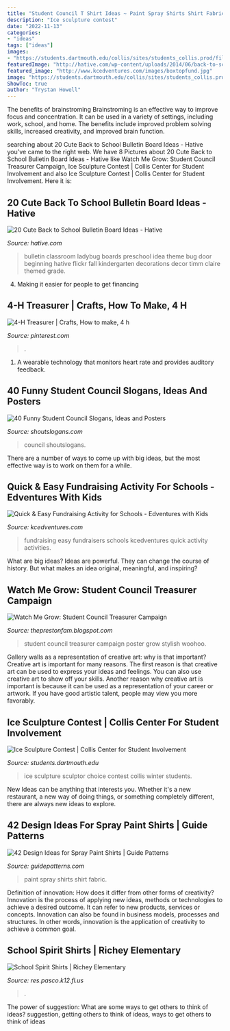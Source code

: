 ```yaml
---
title: "Student Council T Shirt Ideas ~ Paint Spray Shirts Shirt Fabric"
description: "Ice sculpture contest"
date: "2022-11-13"
categories:
- "ideas"
tags: ["ideas"]
images:
- "https://students.dartmouth.edu/collis/sites/students_collis.prod/files/collis/images/img_0258_1.jpg"
featuredImage: "http://hative.com/wp-content/uploads/2014/06/back-to-school-ideas/11-bug-back-to-school-board-idea.jpg"
featured_image: "http://www.kcedventures.com/images/boxtopfund.jpg"
image: "https://students.dartmouth.edu/collis/sites/students_collis.prod/files/collis/images/img_0258_1.jpg"
ShowToc: true
author: "Trystan Howell"
---
```



The benefits of brainstroming
Brainstroming is an effective way to improve focus and concentration. It can be used in a variety of settings, including work, school, and home. The benefits include improved problem solving skills, increased creativity, and improved brain function.

	

		
searching about 20 Cute Back to School Bulletin Board Ideas - Hative you've came to the right web. We have 8 Pictures about 20 Cute Back to School Bulletin Board Ideas - Hative like Watch Me Grow: Student Council Treasurer Campaign, Ice Sculpture Contest | Collis Center for Student Involvement and also Ice Sculpture Contest | Collis Center for Student Involvement. Here it is:
		
    
## 20 Cute Back To School Bulletin Board Ideas - Hative

<img loading=lazy src="http://hative.com/wp-content/uploads/2014/06/back-to-school-ideas/11-bug-back-to-school-board-idea.jpg" onerror="this.onerror=null;this.src='https://tse2.mm.bing.net/th?id=OIP.7QLlcNUfBRZeVfjRTtpF4gHaEm&amp;pid=15.1';" alt="20 Cute Back to School Bulletin Board Ideas - Hative">

_Source: hative.com_

>bulletin classroom ladybug boards preschool idea theme bug door beginning hative flickr fall kindergarten decorations decor timm claire themed grade. 

	

4. Making it easier for people to get financing 

    
## 4-H Treasurer | Crafts, How To Make, 4 H

<img loading=lazy src="https://i.pinimg.com/736x/4b/a7/85/4ba78509ca408a450e74302ac01b9654--campaign-ideas.jpg" onerror="this.onerror=null;this.src='https://tse3.mm.bing.net/th?id=OIP.YGa4z6WWlrRLwdqRp9iz5AHaJ3&amp;pid=15.1';" alt="4-H Treasurer | Crafts, How to make, 4 h">

_Source: pinterest.com_

>. 

	

1. A wearable technology that monitors heart rate and provides auditory feedback.

    
## 40 Funny Student Council Slogans, Ideas And Posters

<img loading=lazy src="https://shoutslogans.com/wp-content/uploads/2015/08/elementary-election-ideas.gif" onerror="this.onerror=null;this.src='https://tse2.mm.bing.net/th?id=OIP.Lrpk8nbpTVHBqqRJ8AUqkQAAAA&amp;pid=15.1';" alt="40 Funny Student Council Slogans, Ideas and Posters">

_Source: shoutslogans.com_

>council shoutslogans. 

	

There are a number of ways to come up with big ideas, but the most effective way is to work on them for a while.

    
## Quick &amp; Easy Fundraising Activity For Schools - Edventures With Kids

<img loading=lazy src="http://www.kcedventures.com/images/boxtopfund.jpg" onerror="this.onerror=null;this.src='https://tse2.mm.bing.net/th?id=OIP.4nsZ2XKRi9HSOnSC2KdJAQHaLH&amp;pid=15.1';" alt="Quick &amp; Easy Fundraising Activity for Schools - Edventures with Kids">

_Source: kcedventures.com_

>fundraising easy fundraisers schools kcedventures quick activity activities. 

	

What are big ideas?
Ideas are powerful. They can change the course of history. But what makes an idea original, meaningful, and inspiring?

    
## Watch Me Grow: Student Council Treasurer Campaign

<img loading=lazy src="https://1.bp.blogspot.com/-Ft07sC5vYIM/VCxbFcKlThI/AAAAAAAApGM/79w0iFpUTdg/s1600/IMG_2249.JPG" onerror="this.onerror=null;this.src='https://tse3.mm.bing.net/th?id=OIP.WlLXc8CZnRUB-pEDwTwAHQHaJ4&amp;pid=15.1';" alt="Watch Me Grow: Student Council Treasurer Campaign">

_Source: theprestonfam.blogspot.com_

>student council treasurer campaign poster grow stylish woohoo. 

	

Gallery walls as a representation of creative art: why is that important?
Creative art is important for many reasons. The first reason is that creative art can be used to express your ideas and feelings. You can also use creative art to show off your skills. Another reason why creative art is important is because it can be used as a representation of your career or artwork. If you have good artistic talent, people may view you more favorably.

    
## Ice Sculpture Contest | Collis Center For Student Involvement

<img loading=lazy src="https://students.dartmouth.edu/collis/sites/students_collis.prod/files/collis/images/img_0258_1.jpg" onerror="this.onerror=null;this.src='https://tse4.mm.bing.net/th?id=OIP.coS8D-gFC1rM5VB0jsU58AHaJ4&amp;pid=15.1';" alt="Ice Sculpture Contest | Collis Center for Student Involvement">

_Source: students.dartmouth.edu_

>ice sculpture sculptor choice contest collis winter students. 

	

New Ideas can be anything that interests you. Whether it's a new restaurant, a new way of doing things, or something completely different, there are always new ideas to explore.

    
## 42 Design Ideas For Spray Paint Shirts | Guide Patterns

<img loading=lazy src="https://www.guidepatterns.com/wp-content/uploads/2017/01/Fabric-Spray-Paint-for-T-Shirts.jpg" onerror="this.onerror=null;this.src='https://tse3.mm.bing.net/th?id=OIP.IToEa96Iw0sz7_OwrabaYgAAAA&amp;pid=15.1';" alt="42 Design Ideas for Spray Paint Shirts | Guide Patterns">

_Source: guidepatterns.com_

>paint spray shirts shirt fabric. 

	

Definition of innovation: How does it differ from other forms of creativity?
Innovation is the process of applying new ideas, methods or technologies to achieve a desired outcome. It can refer to new products, services or concepts. Innovation can also be found in business models, processes and structures. In other words, innovation is the application of creativity to achieve a common goal.

    
## School Spirit Shirts | Richey Elementary

<img loading=lazy src="http://res.pasco.k12.fl.us/wp-content/uploads/res/2020/08/4-1.png" onerror="this.onerror=null;this.src='https://tse2.mm.bing.net/th?id=OIP.JUTNFoxP2ypLLSg5_rPdggAAAA&amp;pid=15.1';" alt="School Spirit Shirts | Richey Elementary">

_Source: res.pasco.k12.fl.us_

>. 

	

The power of suggestion: What are some ways to get others to think of ideas?
suggestion, getting others to think of ideas, ways to get others to think of ideas

